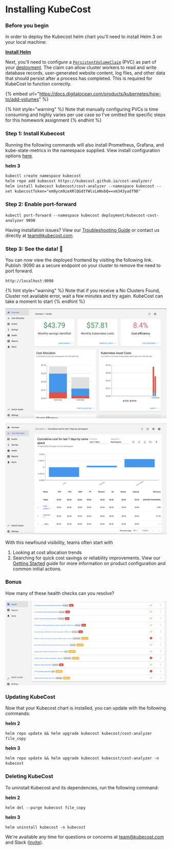 # Installing KubeCost

### Before you begin

In order to deploy the Kubecost helm chart you'll need to install Helm 3 on your local machine:

****[**Install Helm**](https://helm.sh/docs/intro/install/)****

Next, you'll need to configure a [`PersistentVolumeClaim`](https://kubernetes.io/docs/concepts/storage/persistent-volumes/) (PVC) as part of your [deployment](https://kubernetes.io/docs/concepts/workloads/controllers/deployment/). The claim can allow cluster workers to read and write database records, user-generated website content, log files, and other data that should persist after a process has completed. This is required for KubeCost to function correctly.

{% embed url="https://docs.digitalocean.com/products/kubernetes/how-to/add-volumes" %}

{% hint style="warning" %}
Note that manually configuring PVCs is time consuming and highly varies per use case so I've omitted the specific steps for this homework assignment
{% endhint %}

### Step 1: Install Kubecost

Running the following commands will also install Prometheus, Grafana, and kube-state-metrics in the namespace supplied. View install configuration options [here](https://github.com/kubecost/cost-analyzer-helm-chart/blob/master/README.md#config-options).

**helm 3**

```
kubectl create namespace kubecost 
helm repo add kubecost https://kubecost.github.io/cost-analyzer/ 
helm install kubecost kubecost/cost-analyzer --namespace kubecost --set kubecostToken="em9ycm9ieXRlQGdtYWlsLmNvbQ==xm343yadf98"
```

### Step 2: Enable port-forward

```
kubectl port-forward --namespace kubecost deployment/kubecost-cost-analyzer 9090
```

Having installation issues? View our [Troubleshooting Guide](http://docs.kubecost.com/troubleshoot-install) or contact us directly at team@kubecost.com.

### Step 3: See the data! 🎉

You can now view the deployed frontend by visiting the following link. Publish :9090 as a secure endpoint on your cluster to remove the need to port forward.

```
http://localhost:9090
```

{% hint style="warning" %}
Note that if you receive a No Clusters Found, Cluster not available error, wait a few minutes and try again. KubeCost can take a moment to start
{% endhint %}

![](<../.gitbook/assets/image (23).png>)

![](<../.gitbook/assets/image (14).png>)

With this newfound visibility, teams often start with&#x20;

1. Looking at cost allocation trends&#x20;
2. Searching for quick cost savings or reliability improvements. View our [Getting Started](http://docs.kubecost.com/#getting-started) guide for more information on product configuration and common initial actions.

### Bonus

How many of these health checks can you resolve?

![](<../.gitbook/assets/image (15).png>)

### Updating KubeCost

Now that your Kubecost chart is installed, you can update with the following commands:

**helm 2**

```
helm repo update && helm upgrade kubecost kubecost/cost-analyzer file_copy
```

**helm 3**

```
helm repo update && helm upgrade kubecost kubecost/cost-analyzer -n kubecost
```

### Deleting KubeCost

To uninstall Kubecost and its dependencies, run the following command:

**helm 2**

```
helm del --purge kubecost file_copy
```

**helm 3**

```
helm uninstall kubecost -n kubecost
```

We're available any time for questions or concerns at [team@kubecost.com](mailto:team@kubecost.com) and Slack ([invite](https://join.slack.com/t/kubecost/shared\_invite/enQtNTA2MjQ1NDUyODE5LWFjYzIzNWE4MDkzMmUyZGU4NjkwMzMyMjIyM2E0NGNmYjExZjBiNjk1YzY5ZDI0ZTNhZDg4NjlkMGRkYzFlZTU)).
